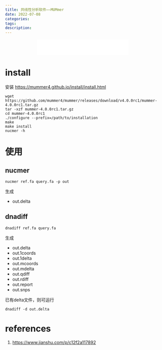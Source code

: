 ```yaml
---
title: 共线性分析软件——MUMmer
date: 2022-07-08
categories: 
tags: 
description: 
---
```


<div align="middle"><iframe frameborder="no" border="0" marginwidth="0" marginheight="0" width=298 height=52 src="//music.163.com/outchain/player?type=2&id=20707476&auto=1&height=32"></iframe></div>




# install

安装
https://mummer4.github.io/install/install.html


```
wget https://github.com/mummer4/mummer/releases/download/v4.0.0rc1/mummer-4.0.0rc1.tar.gz
tar -xzf mummer-4.0.0rc1.tar.gz
cd mummer-4.0.0rc1
./configure --prefix=/path/to/installation
make
make install
nucmer -h
```


# 使用
## nucmer
`nucmer ref.fa query.fa -p out`

生成
- out.delta

## dnadiff
`dnadiff ref.fa query.fa`

生成
- out.delta
- out.1coords
- out.1delta
- out.mcoords
- out.mdelta
- out.qdiff
- out.rdiff
- out.report
- out.snps

已有delta文件，则可运行

`dnadiff -d out.delta`

# references
1. https://www.jianshu.com/p/c12f2a117892

